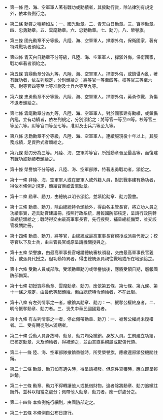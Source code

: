 * 第一條 陸、海、空軍軍人著有戰功或勳績者，其敘勳行賞，除法律別有規定外，依本條例行之。

* 第二條 勳賞之種類如左：一、國光勳章。二、青天白日勳章。三、寶鼎勳章。四、忠勇勳章。五、雲麾勳章。六、忠勤勳章。七、勳刀。八、榮譽旗。

* 第三條 國光勳章不分等級，凡陸、海、空軍軍人，捍禦外侮，保衛國家，著有特殊戰功者頒給之。

* 第四條 青天白日勳章不分等級，凡陸、海、空軍軍人，捍禦外侮，保衛國家，戰功卓著者頒給之。

* 第五條 寶鼎勳章分為九等，凡陸、海、空軍軍人，捍禦外侮，或鎮懾內亂，著有戰功者，依左列規定，分別頒給之：將等官一等至四等。校等官三等至六等。尉等官四等至七等准尉及士兵六等至九等。

* 第六條 忠勇勳章不分等級，凡陸、海、空軍軍人，捍禦外侮，英勇作戰，負傷不退者頒給之。

* 第七條 雲麾勳章分為九等，凡陸、海、空軍軍人，對於國家建有勳績，或鎮懾內亂，立有功績者，依左列規定，分別頒給之：將等官一等至四等。校等官三等至六等。尉等官四等至七等。准尉及士兵六等至九等。

* 第八條 忠勤勳章不分等級，凡陸、海、空軍軍人，連續服現役十年以上，其服務成績，足資矜式者頒給之。

* 第九條 勳刀分為三等。凡陸、海、空軍將等官，所授勳章晉至最高等，而復建有戰功或勳績者頒給之。

* 第十條 榮譽旗不分等級，凡陸、海、空軍部隊，特著忠勇戰功者，頒給之。

* 第十一條 非陸、海、空軍軍人或在鄉軍人或外籍人員，對於戰事建有勳功者，得依本條例之規定，頒給寶鼎或雲麾勳章。

* 第十二條 勳章、勳刀，由總統以明令頒給，並填給勳章、勳刀證書。

* 第十三條 勳章、勳刀，除由總統特令頒給外，得由各主管長官，將立功人員之功績事實，造具勳賞建議冊，按照行政系統，層報國防部核定，呈請行政院轉呈總統頒給之；戰時得交由最高軍事長官，先行授與，補呈總統備案，並交該管機關註冊。

* 第十四條 勳章、勳刀，將等官，由總統或最高軍事長官親授或派員代授之；校等官以下及士兵，由主管長官或原呈請機關授與之。

* 第十五條 榮譽旗，由最高軍事長官報請總統審核頒發，交由最高軍事長官親授，或派員代授之。但功勳特異者，得由總統派員親往戰地或所在地頒給之。

* 第十六條 受勳人員或部隊，受頒勳章勳刀或榮譽旗後，應將受領日期，層報國防部備案。

* 第十七條 初授寶鼎勳章、雲麾勳章、勳刀，應依第五條、第七條、第九條、第十一條之規定，由最低等起頒給。但由總統特令頒給者，不在此限。

* 第十八條 有左列情事之一者，繳銷其勳章、勳刀：一、褫奪公權終身者。二、明令褫奪勳章、勳刀者。三、喪失中華民國國籍者。

* 第十九條 有左列情事之一者，停止佩帶勳章、勳刀：一、褫奪公權尚未復權者。二、受有期徒刑未滿期者。

* 第二十條 受勳人員身故時，勳章、勳刀均免繳銷。身故人員。生前建立功績，已核定勳章，未及頒給者，得補頒之，並由其直系親屬或配偶代領。

* 第二十一條 陸、海、空軍部隊撤銷番號時，所受榮譽旗，應繳還原頒發機關註銷。

* 第二十二條 勳章、勳刀如有遺失時，得呈請補發。但原件查獲時，應立即呈報註銷。

* 第二十三條 勳章、勳刀不得轉讓他人或抵借財物，違者除將勳章、勳刀追繳註銷外，並科以相當之處分；佩帶他人勳章、勳刀者，應一併處分之。

* 第二十四條 本條例施行細則，由國防部定之。

* 第二十五條 本條例自公布日施行。

